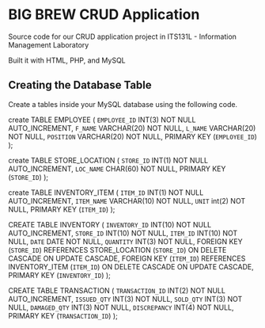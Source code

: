 # BIG BREW CRUD Application

Source code for our CRUD application project in ITS131L - Information Management Laboratory

Built it with HTML, PHP, and MySQL

## ****Creating the Database Table****

Create a tables inside your MySQL database using the following code.

create TABLE EMPLOYEE (
    `EMPLOYEE_ID` INT(3) NOT NULL AUTO_INCREMENT,
    `F_NAME` VARCHAR(20) NOT NULL,
    `L_NAME` VARCHAR(20) NOT NULL,
    `POSITION` VARCHAR(20) NOT NULL,
    PRIMARY KEY (`EMPLOYEE_ID`)
);

create TABLE STORE_LOCATION (
    `STORE_ID` INT(1) NOT NULL AUTO_INCREMENT,
    `LOC_NAME` CHAR(60) NOT NULL,
    PRIMARY KEY (`STORE_ID`)
);

create TABLE INVENTORY_ITEM (
    `ITEM_ID` INT(1) NOT NULL AUTO_INCREMENT,
    `ITEM_NAME` VARCHAR(10) NOT NULL,
    `UNIT` int(2) NOT NULL,
    PRIMARY KEY (`ITEM_ID`)
);

CREATE TABLE INVENTORY (
    `INVENTORY_ID` INT(10) NOT NULL AUTO_INCREMENT,
    `STORE_ID` INT(10) NOT NULL, 
    `ITEM_ID` INT(10) NOT NULL,
    `DATE` DATE NOT NULL, 
    `QUANTITY` INT(3) NOT NULL,
    FOREIGN KEY (`STORE_ID`) REFERENCES STORE_LOCATION (`STORE_ID`)
        ON DELETE CASCADE ON UPDATE CASCADE, 
    FOREIGN KEY (`ITEM_ID`) REFERENCES INVENTORY_ITEM (`ITEM_ID`)
        ON DELETE CASCADE ON UPDATE CASCADE, 
    PRIMARY KEY (`INVENTORY_ID`)
);

CREATE TABLE TRANSACTION (
    `TRANSACTION_ID` INT(2) NOT NULL AUTO_INCREMENT,
    `ISSUED_QTY` INT(3) NOT NULL,
    `SOLD_QTY` INT(3) NOT NULL,
    `DAMAGED_QTY` INT(3) NOT NULL,
    `DISCREPANCY` INT(4) NOT NULL,
    PRIMARY KEY (`TRANSACTION_ID`)
);
